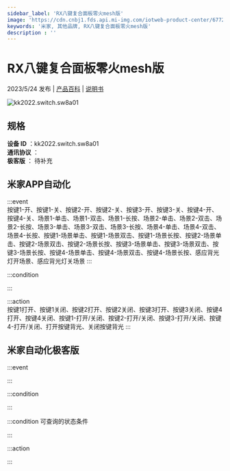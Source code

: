 ```yaml
---
sidebar_label: 'RX八键复合面板零火mesh版'
image: 'https://cdn.cnbj1.fds.api.mi-img.com/iotweb-product-center/677285e9d57ab91ffcb1674406aa9827_1678239893864.png?GalaxyAccessKeyId=AKVGLQWBOVIRQ3XLEW&Expires=9223372036854775807&Signature=CCEml4ffMW8LApbDhrFBBLS2W6E='
keywords: '米家, 其他品牌, RX八键复合面板零火mesh版'
description : ''
---
```

# RX八键复合面板零火mesh版

2023/5/24 发布 | [产品百科](https://home.mi.com/webapp/content/baike/product/index.html?model=kk2022.switch.sw8a01/) | [说明书](https://home.mi.com/views/introduction.html?model=kk2022.switch.sw8a01&region=cn)

![kk2022.switch.sw8a01](https://cdn.cnbj1.fds.api.mi-img.com/iotweb-product-center/677285e9d57ab91ffcb1674406aa9827_1678239893864.png?GalaxyAccessKeyId=AKVGLQWBOVIRQ3XLEW&Expires=9223372036854775807&Signature=CCEml4ffMW8LApbDhrFBBLS2W6E=)

## 规格  
> 
**设备 ID** ：kk2022.switch.sw8a01  
**通讯协议** ：  
**极客版**  ： 待补充 


## 米家APP自动化  

:::event  
按键1-开、按键1-关、按键2-开、按键2-关、按键3-开、按键3-关、按键4-开、按键4-关、场景1-单击、场景1-双击、场景1-长按、场景2-单击、场景2-双击、场景2-长按、场景3-单击、场景3-双击、场景3-长按、场景4-单击、场景4-双击、场景4-长按、按键1-场景单击、按键1-场景双击、按键1-场景长按、按键2-场景单击、按键2-场景双击、按键2-场景长按、按键3-场景单击、按键3-场景双击、按键3-场景长按、按键4-场景单击、按键4-场景双击、按键4-场景长按、感应背光灯开场景、感应背光灯关场景
:::

:::condition  

:::

:::action   
按键1打开、按键1关闭、按键2打开、按键2关闭、按键3打开、按键3关闭、按键4打开、按键4关闭、按键1-打开/关闭、按键2-打开/关闭、按键3-打开/关闭、按键4-打开/关闭、打开按键背光、关闭按键背光
:::

## 米家自动化极客版  

:::event  

:::

:::condition  

:::

:::condition 可查询的状态条件  

:::

:::action  

:::

        
